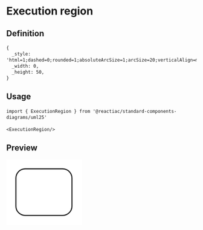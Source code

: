 # Execution region

## Definition

```
{
  _style: 'html=1;dashed=0;rounded=1;absoluteArcSize=1;arcSize=20;verticalAlign=middle;align=center;whiteSpace=wrap;',
  _width: 0,
  _height: 50,
}
```

## Usage

```
import { ExecutionRegion } from '@reactiac/standard-components-diagrams/uml25'

<ExecutionRegion/>
```

## Preview

<img src="./execution-region.png" width="200"/>
